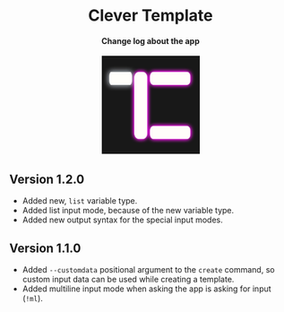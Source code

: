 <h1 align="center" id="CleverTemplate">Clever Template</h1>

<h4 align="center">Change log about the app</h4>
<p align="center"><img src="./assets/icon_ct.jpg" height="175"></p>

## Version 1.2.0
- Added new, `list` variable type.
- Added list input mode, because of the new variable type.
- Added new output syntax for the special input modes.
## Version 1.1.0
- Added `--customdata` positional argument to the `create` command, so custom input data can be used while creating a template.
- Added multiline input mode when asking the app is asking for input (`!ml`).